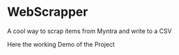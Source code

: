 # WebScrapper
A cool way to scrap items from Myntra and write to a CSV

Here the working Demo of the Project

